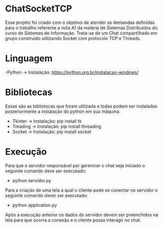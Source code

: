 # ChatSocketTCP
Esse projeto foi criado com o objetivo de atender as demandas definidas para o trabalho referente a nota A1 da matéria de Sistemas Distríbuidos do curso de Sistemas de Informação.
Trata-se de um Chat compartilhado  em grupo construído utilizando Socket com protocolo TCP e Threads.  

# Linguagem

 -Python -> Instalação: https://python.org.br/instalacao-windows/
 
# Bibliotecas
Essas são as bibliotecas que foram utilizada e todas podem ser instaladas posteriormente a instalação do python em sua máquina.

- Tkinter -> Instalação: pip install tk
- Treading -> Instalação: pip install threading
- Socket -> Instalação: pip install socket

# Execução

Para que o servidor responsável por gerenciar o chat seja iniciado o seguinte comando deve ser executado:
- python servidor.py

Para a criação de uma tela a qual o cliente pode se conectar no servidor o seguinte comando dever ser executado:
- python application.py

Após a execução anterior os dados do servidor devem ser preenchidos na tela para que ocorra a conexão e o cliente possa interagir no chat.
